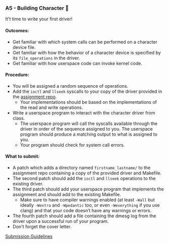 ### A5 - Building Character 💪

It't time to write your first driver!

#### Outcomes:
* Get familiar with which system calls can be performed on a character device file.
* Get familiar with how the behavior of a character device is specified by its `file_operations` in the driver.
* Get familiar with how userspace code can invoke kernel code.

#### Procedure:
* You will be assigned a random sequence of operations.
* Add the `ioctl` and `llseek` syscalls to your copy of the driver provided in the [assignment repo](https://github.com/underground-software/KDLP_assignments).
  * Your implementations should be based on the implementations of the read and write operations.
* Write a userspace program to interact with the character driver from class.
  * The userspace program will call the syscalls available through the driver in order of the sequence assigned to you. The userspace program should produce a matching output to what is assigned to you.
  * Your program should check for system call errors.

#### What to submit:
* A patch which adds a directory named `firstname_lastname/` to the assignment repo containing a copy of the provided driver and Makefile.
* The second patch should add the `ioctl` and `llseek` operations to the existing driver.
* The third patch should add your userspace program that implements the assignment and should add to the existing Makefile.
  * Make sure to have compiler warnings enabled (at least `-Wall` but ideally `-Wextra` and `-Wpedantic` too, or even `-Weverything` if you use clang) and that your code doesn’t have any warnings or errors.
* The fourth patch should add a file containing the dmesg log from the driver upon a successful run of your program.
* Don't forget the cover letter.

[Submission Guidelines](../policies/submission_guidelines.md)
